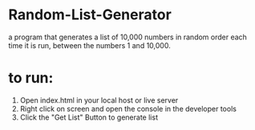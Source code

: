# Random-List-Generator

a program that generates a list of 10,000 numbers in random order each time it is run, between the numbers 1 and 10,000.

# to run:

1. Open index.html in your local host or live server
2. Right click on screen and open the console in the developer tools
3. Click the "Get List" Button to generate list
